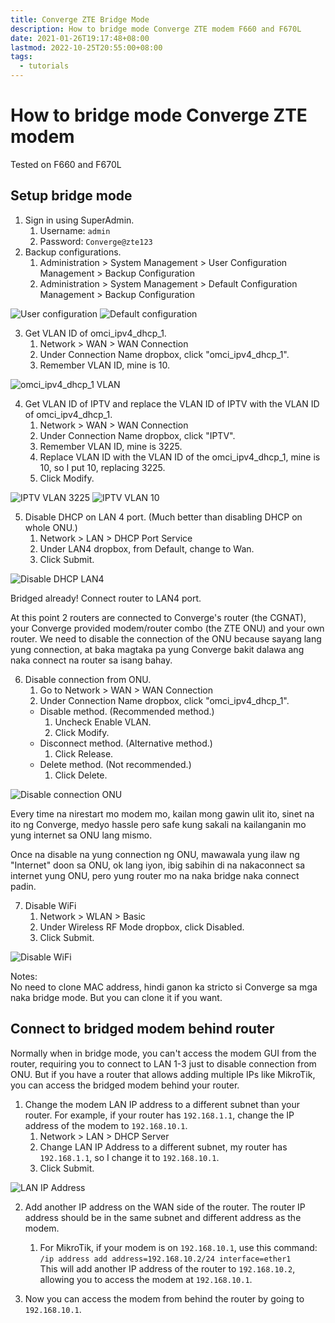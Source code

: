```yaml
---
title: Converge ZTE Bridge Mode
description: How to bridge mode Converge ZTE modem F660 and F670L
date: 2021-01-26T19:17:48+08:00
lastmod: 2022-10-25T20:55:00+08:00
tags:
  - tutorials
---
```

# How to bridge mode Converge ZTE modem
Tested on F660 and F670L

## Setup bridge mode

1. Sign in using SuperAdmin.
   1. Username: `admin`
   2. Password: `Converge@zte123`
2. Backup configurations.
   1. Administration > System Management > User Configuration Management > Backup Configuration
   2. Administration > System Management > Default Configuration Management > Backup Configuration

![User configuration](User-configuration.png)
![Default configuration](Default-configuration.png)

3. Get VLAN ID of omci_ipv4_dhcp_1.
   1. Network > WAN > WAN Connection
   2. Under Connection Name dropbox, click "omci_ipv4_dhcp_1".
   3. Remember VLAN ID, mine is 10.

![omci_ipv4_dhcp_1 VLAN](omci_ipv4_dhcp_1-VLAN.png)

4. Get VLAN ID of IPTV and replace the VLAN ID of IPTV with the VLAN ID of omci_ipv4_dhcp_1.
   1. Network > WAN > WAN Connection
   2. Under Connection Name dropbox, click "IPTV".
   3. Remember VLAN ID, mine is 3225.
   4. Replace VLAN ID with the VLAN ID of the omci_ipv4_dhcp_1, mine is 10, so I put 10, replacing 3225.
   5. Click Modify.

![IPTV VLAN 3225](IPTV-VLAN-3225.png)
![IPTV VLAN 10](IPTV-VLAN-10.png)

5. Disable DHCP on LAN 4 port. (Much better than disabling DHCP on whole ONU.)
   1. Network > LAN > DHCP Port Service
   2. Under LAN4 dropbox, from Default, change to Wan.
   3. Click Submit.

![Disable DHCP LAN4](Disable-DHCP-LAN4.png)

Bridged already! Connect router to LAN4 port.

At this point 2 routers are connected to Converge's router (the CGNAT), your Converge provided modem/router combo (the ZTE ONU) and your own router. We need to disable the connection of the ONU because sayang lang yung connection, at baka magtaka pa yung Converge bakit dalawa ang naka connect na router sa isang bahay.

6. Disable connection from ONU.
   1. Go to Network > WAN > WAN Connection
   2. Under Connection Name dropbox, click "omci_ipv4_dhcp_1".
   * Disable method. (Recommended method.)
      1. Uncheck Enable VLAN.
      2. Click Modify.
   * Disconnect method. (Alternative method.)
      1. Click Release.
   * Delete method. (Not recommended.)
      1. Click Delete.

![Disable connection ONU](Disable-connection-ONU.png)

Every time na nirestart mo modem mo, kailan mong gawin ulit ito, sinet na ito ng Converge, medyo hassle pero safe kung sakali na kailanganin mo yung internet sa ONU lang mismo.

Once na disable na yung connection ng ONU, mawawala yung ilaw ng "Internet" doon sa ONU, ok lang iyon, ibig sabihin di na nakaconnect sa internet yung ONU, pero yung router mo na naka bridge naka connect padin.

7. Disable WiFi
   1. Network > WLAN > Basic
   2. Under Wireless RF Mode dropbox, click Disabled.
   3. Click Submit.

![Disable WiFi](Disable-WiFi.png)

Notes:\
No need to clone MAC address, hindi ganon ka stricto si Converge sa mga naka bridge mode. But you can clone it if you want.

## Connect to bridged modem behind router
Normally when in bridge mode, you can't access the modem GUI from the router, requiring you to connect to LAN 1-3 just to disable connection from ONU. But if you have a router that allows adding multiple IPs like MikroTik, you can access the bridged modem behind your router.

1. Change the modem LAN IP address to a different subnet than your router. For example, if your router has `192.168.1.1`, change the IP address of the modem to `192.168.10.1`.
   1. Network > LAN > DHCP Server
   2. Change LAN IP Address to a different subnet, my router has `192.168.1.1`, so I change it to `192.168.10.1`.
   3. Click Submit.

![LAN IP Address](LAN-IP-Address.png)

2. Add another IP address on the WAN side of the router. The router IP address should be in the same subnet and different address as the modem.
   1. For MikroTik, if your modem is on `192.168.10.1`, use this command:\
   `/ip address add address=192.168.10.2/24 interface=ether1`\
   This will add another IP address of the router to `192.168.10.2`, allowing you to access the modem at `192.168.10.1`.

3. Now you can access the modem from behind the router by going to `192.168.10.1`.